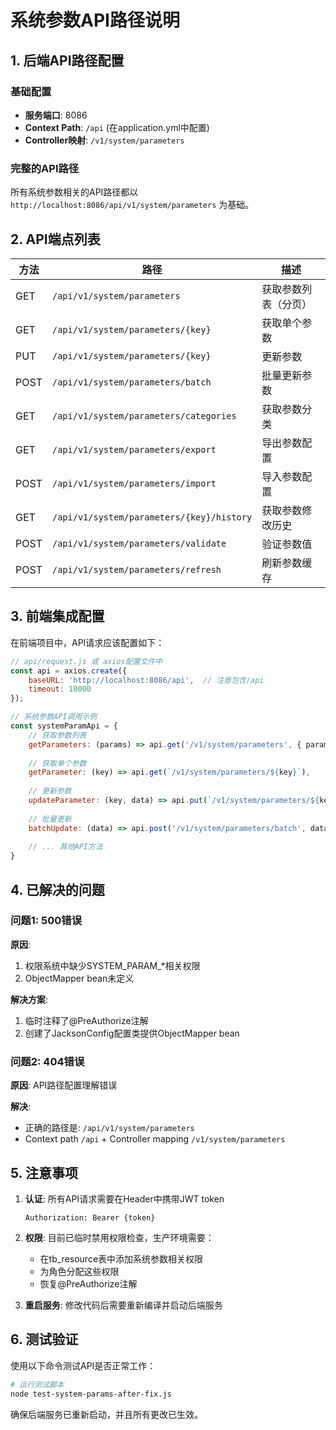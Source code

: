 # 系统参数API路径说明

## 1. 后端API路径配置

### 基础配置
- **服务端口**: 8086
- **Context Path**: `/api` (在application.yml中配置)
- **Controller映射**: `/v1/system/parameters`

### 完整的API路径
所有系统参数相关的API路径都以 `http://localhost:8086/api/v1/system/parameters` 为基础。

## 2. API端点列表

| 方法 | 路径 | 描述 |
|------|------|------|
| GET | `/api/v1/system/parameters` | 获取参数列表（分页） |
| GET | `/api/v1/system/parameters/{key}` | 获取单个参数 |
| PUT | `/api/v1/system/parameters/{key}` | 更新参数 |
| POST | `/api/v1/system/parameters/batch` | 批量更新参数 |
| GET | `/api/v1/system/parameters/categories` | 获取参数分类 |
| GET | `/api/v1/system/parameters/export` | 导出参数配置 |
| POST | `/api/v1/system/parameters/import` | 导入参数配置 |
| GET | `/api/v1/system/parameters/{key}/history` | 获取参数修改历史 |
| POST | `/api/v1/system/parameters/validate` | 验证参数值 |
| POST | `/api/v1/system/parameters/refresh` | 刷新参数缓存 |

## 3. 前端集成配置

在前端项目中，API请求应该配置如下：

```javascript
// api/request.js 或 axios配置文件中
const api = axios.create({
    baseURL: 'http://localhost:8086/api',  // 注意包含/api
    timeout: 10000
});

// 系统参数API调用示例
const systemParamApi = {
    // 获取参数列表
    getParameters: (params) => api.get('/v1/system/parameters', { params }),
    
    // 获取单个参数
    getParameter: (key) => api.get(`/v1/system/parameters/${key}`),
    
    // 更新参数
    updateParameter: (key, data) => api.put(`/v1/system/parameters/${key}`, data),
    
    // 批量更新
    batchUpdate: (data) => api.post('/v1/system/parameters/batch', data)
    
    // ... 其他API方法
}
```

## 4. 已解决的问题

### 问题1: 500错误
**原因**: 
1. 权限系统中缺少SYSTEM_PARAM_*相关权限
2. ObjectMapper bean未定义

**解决方案**:
1. 临时注释了@PreAuthorize注解
2. 创建了JacksonConfig配置类提供ObjectMapper bean

### 问题2: 404错误
**原因**: API路径配置理解错误

**解决**: 
- 正确的路径是: `/api/v1/system/parameters`
- Context path `/api` + Controller mapping `/v1/system/parameters`

## 5. 注意事项

1. **认证**: 所有API请求需要在Header中携带JWT token
   ```
   Authorization: Bearer {token}
   ```

2. **权限**: 目前已临时禁用权限检查，生产环境需要：
   - 在tb_resource表中添加系统参数相关权限
   - 为角色分配这些权限
   - 恢复@PreAuthorize注解

3. **重启服务**: 修改代码后需要重新编译并启动后端服务

## 6. 测试验证

使用以下命令测试API是否正常工作：

```bash
# 运行测试脚本
node test-system-params-after-fix.js
```

确保后端服务已重新启动，并且所有更改已生效。